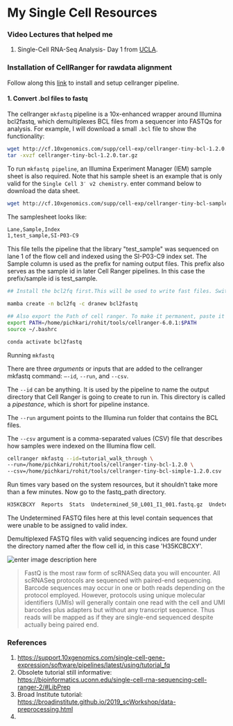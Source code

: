 # My Single Cell Resources

### Video Lectures that helped me
1. Single-Cell RNA-Seq Analysis- Day 1 from [UCLA](https://www.youtube.com/watch?v=Cn5tI2oo1l0&t=10s).



### Installation of CellRanger for rawdata alignment

Follow along this [link](https://support.10xgenomics.com/single-cell-gene-expression/software/pipelines/latest/installation) to install and setup cellranger pipeline.

#### 1. Convert .bcl files to fastq
The cellranger `mkfastq` pipeline is a 10x-enhanced wrapper around Illumina bcl2fastq, which demultiplexes BCL files from a sequencer into FASTQs for analysis. For example, I will download a small `.bcl` file to show the functionality:

```bash
wget http://cf.10xgenomics.com/supp/cell-exp/cellranger-tiny-bcl-1.2.0.tar.gz
tar -xvzf cellranger-tiny-bcl-1.2.0.tar.gz
```
To run `mkfastq pipeline`, an Illumina Experiment Manager (IEM) sample sheet is also required. Note that his sample sheet is an example that is only valid for the `Single Cell 3′ v2 chemistry`.  enter command below to download the data sheet.

```bash
wget http://cf.10xgenomics.com/supp/cell-exp/cellranger-tiny-bcl-samplesheet-1.2.0.csv
```
The samplesheet looks like:
```bash
Lane,Sample,Index
1,test_sample,SI-P03-C9
```

This file tells the pipeline that the library "test_sample" was sequenced on lane 1 of the flow cell and indexed using the SI-P03-C9 index set. The Sample column is used as the prefix for naming output files. This prefix also serves as the sample id in later Cell Ranger pipelines. In this case the prefix/sample id is test_sample.

```bash
## Install the bcl2fq first.This will be used to write fast files. Switch to this environment.

mamba create -n bcl2fq -c dranew bcl2fastq

## Also export the Path of cell ranger. To make it permanent, paste it in .bashrc and source
export PATH=/home/pichkari/rohit/tools/cellranger-6.0.1:$PATH
source ~/.bashrc

conda activate bcl2fastq
```

Running `mkfastq`

There are three  _arguments_  or inputs that are added to the  cellranger mkfastq  command:  `–-id`,  `--run`, and  `--csv`.

The  `--id`  can be anything. It is used by the pipeline to name the output directory that Cell Ranger is going to create to run in. This directory is called a  _pipestance_, which is short for pipeline instance.

The  `--run`  argument points to the Illumina run folder that contains the BCL files.

The  `--csv`  argument is a comma-separated values (CSV) file that describes how samples were indexed on the Illumina flow cell.

```bash
cellranger mkfastq --id=tutorial_walk_through \
--run=/home/pichkari/rohit/tools/cellranger-tiny-bcl-1.2.0 \
--csv=/home/pichkari/rohit/tools/cellranger-tiny-bcl-simple-1.2.0.csv
```
Run times vary based on the system resources, but it shouldn’t take more than a few minutes. Now go to the fastq_path directory.

```bash
H35KCBCXY  Reports  Stats  Undetermined_S0_L001_I1_001.fastq.gz  Undetermined_S0_L001_R1_001.fastq.gz  Undetermined_S0_L001_R2_001.fastq.gz
```
The Undetermined FASTQ files here at this level contain sequences that were unable to be assigned to valid index.

Demultiplexed FASTQ files with valid sequencing indices are found under the directory named after the flow cell id, in this case 'H35KCBCXY'.

![enter image description here](https://i.imgur.com/YuMcUUr.png)

>FastQ is the most raw form of scRNASeq data you will encounter. All scRNASeq protocols are sequenced with paired-end sequencing. Barcode sequences may occur in one or both reads depending on the protocol employed. However, protocols using unique molecular identifiers (UMIs) will generally contain one read with the cell and UMI barcodes plus adapters but without any transcript sequence. Thus reads will be mapped as if they are single-end sequenced despite actually being paired end.













### References
1. https://support.10xgenomics.com/single-cell-gene-expression/software/pipelines/latest/using/tutorial_fq
2. Obsolete tutorial still informative: https://bioinformatics.uconn.edu/single-cell-rna-sequencing-cell-ranger-2/#LibPrep
3. Broad Institute tutorial: https://broadinstitute.github.io/2019_scWorkshop/data-preprocessing.html
4. 
